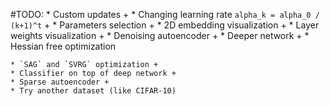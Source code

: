 #TODO:
    * Custom updates +
    * Changing learning rate `alpha_k = alpha_0 / (k+1)^t` +
    * Parameters selection +
    * 2D embedding visualization +
    * Layer weights visualization +
    * Denoising autoencoder +
    * Deeper network +
    * Hessian free optimization
    
    * `SAG` and `SVRG` optimization +
    * Classifier on top of deep network +
    * Sparse autoencoder +
    * Try another dataset (like CIFAR-10)
